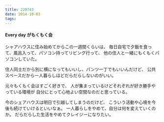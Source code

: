 ```yaml
---
title: 220743
date: 2014-10-03
tags:
---
```


#### Every day がもくもく会

シャアハウスに住み始めてからこの一週間くらいは、
毎日自宅で夕飯を食って、風呂入って、パソコン持ってリビング行って、
他の住人と一緒にもくもくパソコンしていた。

住人同士だから別に横になってもいいし、パンツ一丁でもいいんだけど、
公共スペースだから一人暮らしほどだらだらしないのがいい。

元々もくもく会はすごく好きで、
人が集まっているけどそれぞれが好き勝手やっている環境が
自分にとって心地よい空間なのだと思っている。

今のシェアハウスは明日で引越してしまうのだけど、
こういう活動や心境を今後も続けていけるといいなぁ。
一人暮らしをやめて、自分は何を変えていくのか。
だらだらした生活をやめてクレイジーになりたい。
